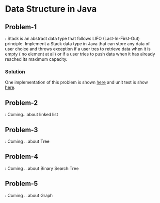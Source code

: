 # Data Structure in Java

## Problem-1
: Stack is an abstract data type that follows LIFO (Last-In-First-Out) principle. Implement a Stack data type in Java that can store any data of user choice and throws exception if a user tres to retrieve data when it is empty ( no element at all) or if a user tries to push data when it has already  reached its maximum capacity.

### Solution

 One implementation of this problem is shown [here](https://github.com/azizurice/JavaTutorials/tree/master/JavaDataStructure/src/com/letscodes/ds/stack) and unit test is show [here](https://github.com/azizurice/JavaTutorials/tree/master/JavaDataStructure/test/com/letscodes/ds/stack).

## Problem-2

: Coming.. about linked list

## Problem-3 
:  Coming .. about  Tree

## Problem-4
: Coming .. about Binary Search Tree

## Problem-5
: Coming .. about Graph

